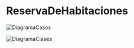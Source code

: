 # ReservaDeHabitaciones

![DiagramaCasos](https://user-images.githubusercontent.com/118904055/223717291-2d0ce51a-d303-4f53-8676-69f48c1f6781.png)

![DiagramaClases](https://user-images.githubusercontent.com/118904055/224321174-a10ff6a4-8902-418a-8bfa-01fbce700de1.png)



